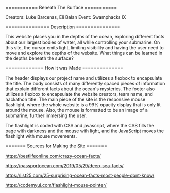 =========== Beneath The Surface ===========

Creators: Luke Barcenas, Eli Balan Event: Swamphacks IX

=============== Description ===============

This website places you in the depths of the ocean, exploring different facts about our largest bodies of water, all while controlling your submarine. On this site, the cursor emits light, limiting visibility and having the user need to move and explore the depths of the website. What things can be learned in the depths beneath the surface?

============= How it was Made ==============

The header displays our project name and utilizes a flexbox to encapsulate the title. The body consists of many differently spaced pieces of information that explain different facts about the ocean's mysteries. The footer also utilizes a flexbox to encapsulate the website creators, team name, and hackathon title. The main piece of the site is the responsive mouse flashlight, where the whole website is a 99% opacity display that is only lit around the mouse. Also, the mouse is formatted to be an image of a submarine, further immersing the user.

The flashlight is coded with CSS and javascript, where the CSS fills the page with darkness and the mouse with light, and the JavaScript moves the flashlight with mouse movements.

======= Sources for Making the Site =======

https://bestlifeonline.com/crazy-ocean-facts/

https://passportocean.com/2019/05/29/deep-sea-facts/

https://list25.com/25-surprising-ocean-facts-most-people-dont-know/

https://codemyui.com/flashlight-mouse-pointer/
